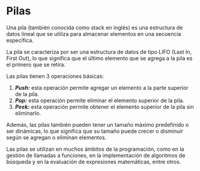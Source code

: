 # Pilas

Una pila (también conocida como stack en inglés) es una estructura de datos lineal que se utiliza para almacenar elementos en una secuencia específica.

La pila se caracteriza por ser una estructura de datos de tipo LIFO (Last In, First Out), lo que significa que el último elemento que se agrega a la pila es el primero que se retira.

Las pilas tienen 3 operaciones básicas:

1. ***Push:*** esta operación permite agregar un elemento a la parte superior de la pila.
2. ***Pop:*** esta operación permite eliminar el elemento superior de la pila.
3. ***Peek:*** esta operación permite obtener el elemento superior de la pila sin eliminarlo.

Además, las pilas también pueden tener un tamaño máximo predefinido o ser dinámicas, lo que significa que su tamaño puede crecer o disminuir según se agregan o eliminan elementos.

Las pilas se utilizan en muchos ámbitos de la programación, como en la gestión de llamadas a funciones, en la implementación de algoritmos de búsqueda y en la evaluación de expresiones matemáticas, entre otros.